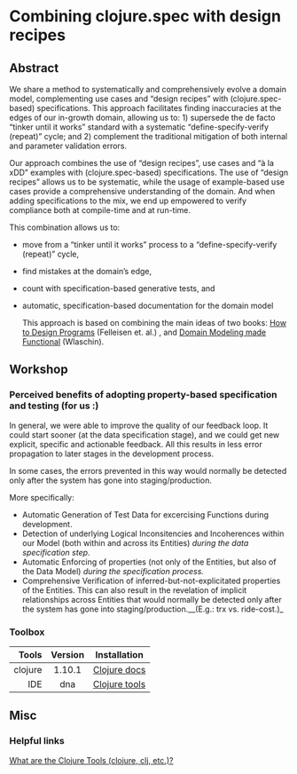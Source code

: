 # Combining clojure.spec with design recipes 

## Abstract

We share a method to systematically and comprehensively evolve a domain model, complementing use cases and “design recipes” with (clojure.spec-based) specifications. This approach facilitates finding inaccuracies at the edges of our in-growth domain, allowing us to: 1) supersede the de facto “tinker until it works” standard with a systematic “define-specify-verify (repeat)” cycle; and 2) complement the traditional mitigation of both internal and parameter validation errors.

Our approach combines the use of “design recipes”, use cases and “à la xDD” examples with (clojure.spec-based) specifications. The use of “design recipes” allows us to be systematic, while the usage of example-based use cases provide a comprehensive understanding of the domain. And when adding specifications to the mix, we end up empowered to verify compliance both at compile-time and at run-time.

This combination allows us to:

- move from a “tinker until it works” process to a “define-specify-verify (repeat)” cycle,
- find mistakes at the domain’s edge,
- count with specification-based generative tests, and
- automatic, specification-based documentation for the domain model

    This approach is based on combining the main ideas of two books: [How to Design Programs][htdp] (Felleisen et. al.) , and [Domain Modeling made Functional][fsharpfor] (Wlaschin).

## Workshop

### Perceived benefits of adopting property-based specification and testing (for us :)

In general, we were able to improve the quality of our feedback loop. It could start sooner (at the data specification stage), and we could get new explicit, specific and actionable feedback. All this results in less error propagation to later stages in the development process. 

In some cases, the errors prevented in this way would normally be detected only after the system has gone into staging/production.

More specifically:

- Automatic Generation of Test Data for excercising Functions during development.
- Detection of underlying Logical Inconsitencies and Incoherences within our Model (both within and across its Entities) *during the data specification step*.
-  Automatic Enforcing of properties (not only of the Entities, but also of the Data Model) *during the specification process.*
- Comprehensive Verification of inferred-but-not-explicitated properties of the Entities. This can also result in the revelation of implicit relationships across Entities that would normally be detected only after the system has gone into staging/production.__(E.g.: trx vs. ride-cost.)_


### Toolbox

| Tools   | Version  | Installation                    |
| --:     | :------: | ----------------                |
| clojure | 1.10.1   | [Clojure docs][clojure-version] |
| IDE     | dna      | [Clojure tools][clojure-tool]   |


## Misc

### Helpful links

[What are the Clojure Tools (clojure, clj, etc.)?](https://betweentwoparens.com/what-are-the-clojure-tools)

[htdp]: https://htdp.org/
[fsharpfor]: https://fsharpforfunandprofit.com/books/
[bear-emacs]: https://www.gnu.org/software/emacs/download.html
[spacemac]: https://www.spacemacs.org/
[clojure-version]: https://clojure.org/guides/getting_started
[clojure-tool]: https://clojure.org/community/tools
